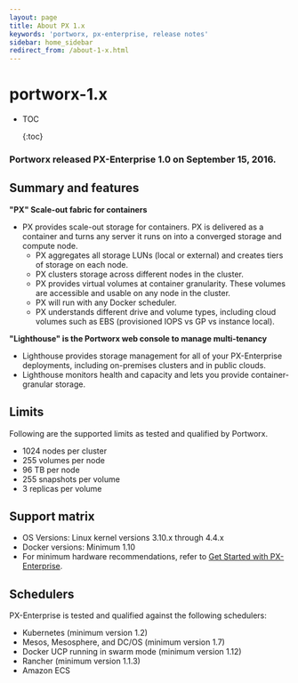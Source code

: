 ```yaml
---
layout: page
title: About PX 1.x
keywords: 'portworx, px-enterprise, release notes'
sidebar: home_sidebar
redirect_from: /about-1-x.html
---
```


# portworx-1.x

* TOC

  {:toc}

### Portworx released PX-Enterprise 1.0 on September 15, 2016.

## Summary and features

**"PX" Scale-out fabric for containers**

* PX provides scale-out storage for containers. PX is delivered as a container and turns any server it runs on into a converged storage and compute node.
  * PX aggregates all storage LUNs \(local or external\) and creates tiers of storage on each node.
  * PX clusters storage across different nodes in the cluster.
  * PX provides virtual volumes at container granularity.  These volumes are accessible and usable on any node in the cluster.
  * PX will run with any Docker scheduler.
  * PX understands different drive and volume types, including cloud volumes such as EBS \(provisioned IOPS vs GP vs instance local\).

**"Lighthouse" is the Portworx web console to manage multi-tenancy**

* Lighthouse provides storage management for all of your PX-Enterprise deployments, including on-premises clusters and in public clouds.
* Lighthouse monitors health and capacity and lets you provide container-granular storage.

## Limits

Following are the supported limits as tested and qualified by Portworx.

* 1024 nodes per cluster
* 255 volumes per node
* 96 TB per node
* 255 snapshots per volume
* 3 replicas per volume

## Support matrix

* OS Versions: Linux kernel versions 3.10.x through 4.4.x
* Docker versions: Minimum 1.10
* For minimum hardware recommendations, refer to [Get Started with PX-Enterprise](https://github.com/venkatpx/px-docs/tree/3f39ba94d6d6d91385dcd6792eb6da61d0016b4d/getting-started/px-enterprise.html).

## Schedulers

PX-Enterprise is tested and qualified against the following schedulers:

* Kubernetes \(minimum version 1.2\)
* Mesos, Mesosphere, and DC/OS \(minimum version 1.7\)
* Docker UCP running in swarm mode \(minimum version 1.12\)
* Rancher \(minimum version 1.1.3\)
* Amazon ECS

